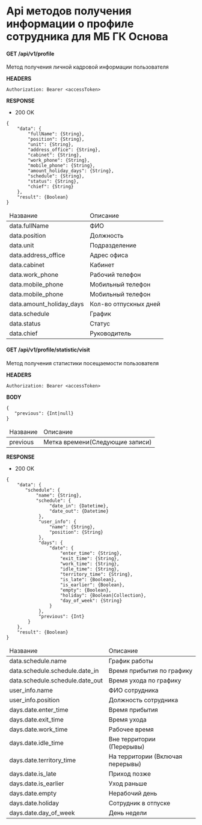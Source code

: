 # Api методов получения информации о профиле сотрудника для МБ ГК Основа

#### GET /api/v1/profile

Метод получения личной кадровой информации пользователя

<b>HEADERS</b>

```
Authorization: Bearer <accessToken>
```

<b>RESPONSE</b>

+ 200 OK

```
{
    "data": {
        "fullName": {String},
        "position": {String},
        "unit": {String},
        "address_office": {String},
        "cabinet": {String},
        "work_phone": {String},
        "mobile_phone": {String},
        "amount_holiday_days": {String},
        "schedule": {String},
        "status": {String},
        "chief": {String}
    },
    "result": {Boolean}
}
```

<table>
    <thead>
        <tr>
            <td>Название</td>
            <td>Описание</td>
        </tr>
    </thead>
    <tbody>
         <tr>
            <td>data.fullName</td>
            <td>ФИО</td>
        </tr>
        <tr>
            <td>data.position</td>
            <td>Должность</td>
        </tr>
        <tr>
            <td>data.unit</td>
            <td>Подразделение</td>
        </tr>
        <tr>
            <td>data.address_office</td>
            <td>Адрес офиса</td>
        </tr>
        <tr>
            <td>data.cabinet</td>
            <td>Кабинет</td>
        </tr>
        <tr>
            <td>data.work_phone</td>
            <td>Рабочий телефон</td>
        </tr>
        <tr>
            <td>data.mobile_phone</td>
            <td>Мобильный телефон</td>
        </tr>
        <tr>
            <td>data.mobile_phone</td>
            <td>Мобильный телефон</td>
        </tr>
        <tr>
            <td>data.amount_holiday_days</td>
            <td>Кол-во отпускных дней</td>
        </tr>
        <tr>
            <td>data.schedule</td>
            <td>График</td>
        </tr>
        <tr>
            <td>data.status</td>
            <td>Статус</td>
        </tr>
        <tr>
            <td>data.chief</td>
            <td>Руководитель</td>
        </tr>
    </tbody>
</table>

#### GET /api/v1/profile/statistic/visit

Метод получения статистики посещаемости пользователя

<b>HEADERS</b>

```
Authorization: Bearer <accessToken>
```

<b>BODY</b>
 ```
{
    "previous": {Int|null}
}
```

<table>
    <thead>
        <tr>
            <td>Название</td>
            <td>Описание</td>
        </tr>
    </thead>
    <tbody>
         <tr>
            <td>previous</td>
            <td>Метка времени(Следующие записи)</td>
        </tr>
    </tbody>
</table> 


<b>RESPONSE</b>

+ 200 OK

```
{
    "data": {
       "schedule": {
           "name": {String}, 
           "schedule": {
                "date_in": {Datetime},
                "date_out": {Datetime}
            }, 
            "user_info": {
                "name": {String},
                "position": {String}
            }, 
            "days": {
                "date": {
                    "enter_time": {String},
                    "exit_time": {String},
                    "work_time": {String},
                    "idle_time": {String},
                    "territory_time": {String},
                    "is_late": {Boolean},
                    "is_earlier": {Boolean},
                    "empty": {Boolean},
                    "holiday": {Boolean|Collection},
                    "day_of_week": {String}
                }
            }, 
            "previous": {Int}
        } 
    },
    "result": {Boolean}
}
```
<table>
    <thead>
        <tr>
            <td>Название</td>
            <td>Описание</td>
        </tr>
    </thead>
    <tbody>
         <tr>
            <td>data.schedule.name</td>
            <td>График работы</td>
        </tr
        > <tr>
            <td>data.schedule.schedule.date_in</td>
            <td>Время прибытия по графику</td>
        </tr>
         <tr>
            <td>data.schedule.schedule.date_out</td>
            <td>Время ухода по графику</td>
        </tr>
         <tr>
            <td>user_info.name</td>
            <td>ФИО сотрудника</td>
        </tr>
         <tr>
            <td>user_info.position</td>
            <td>Должность сотрудника</td>
        </tr>
        <tr>
            <td>days.date.enter_time</td>
            <td>Время прибытия</td>
        </tr>
        <tr>
            <td>days.date.exit_time</td>
            <td>Время ухода</td>
        </tr>
         <tr>
            <td>days.date.work_time</td>
            <td>Рабочее время</td>
        </tr>
        <tr>
            <td>days.date.idle_time</td>
            <td>Вне территории (Перерывы)</td>
        </tr>
        <tr>
            <td>days.date.territory_time</td>
            <td>На территории (Включая перерывы)</td>
        </tr>
         <tr>
            <td>days.date.is_late</td>
            <td>Приход позже</td>
        </tr>
        <tr>
            <td>days.date.is_earlier</td>
            <td>Уход раньше</td>
        </tr>
        <tr>
            <td>days.date.empty</td>
            <td>Нерабочий день</td>
        </tr>
        <tr>
            <td>days.date.holiday</td>
            <td>Сотрудник в отпуске</td>
        </tr>
        <tr>
            <td>days.date.day_of_week</td>
            <td>День недели</td>
        </tr>
    </tbody>
</table>
